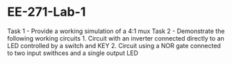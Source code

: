 # EE-271-Lab-1

Task 1 - Provide a working simulation of a 4:1 mux 
Task 2 - Demonstrate the following working circuits
            1. Circuit with an inverter connected directly to an LED controlled by a switch and KEY
            2. Circuit using a NOR gate connected to two input swithces and a single output LED
